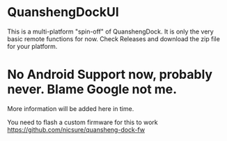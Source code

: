 # QuanshengDockUI
This is a multi-platform "spin-off" of QuanshengDock. It is only the very basic remote functions for now.
Check Releases and download the zip file for your platform.

# No Android Support now, probably never. Blame Google not me.

More information will be added here in time.

You need to flash a custom firmware for this to work
https://github.com/nicsure/quansheng-dock-fw
